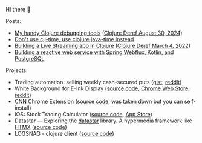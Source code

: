 Hi there 👋

Posts: 
 - [My handy Clojure debugging tools](https://dvliman.com/post/my-handy-clojure-debugging-tools/) ([Clojure Deref August 30, 2024](https://www.clojure.org/news/2024/08/30/deref))
 - [Don't use clj-time, use clojure.java-time instead](https://dvliman.bearblog.dev/dont-use-clj-time-use-clojurejava-time-instead/)
 - [Building a Live Streaming app in Clojure](https://dev.to/dvliman/building-a-live-streaming-app-in-clojure-329m) ([Clojure Deref March 4, 2022](https://clojure.org/news/2022/03/04/deref))
 - [Building a reactive web service with Spring Webflux, Kotlin, and PostgreSQL](https://dvliman.github.io/post/spring-webflux-kotlin-postgresql/) 
   
Projects:
 - Trading automation: selling weekly cash-secured puts ([gist](https://gist.github.com/dvliman/90e5ea1f35a745bc11d479e788d72073), [reddit](https://www.reddit.com/r/Optionswheel/comments/1mapumk/automate_selling_weekly_cashsecured_puts_for/))
 - White Background for E-Ink Display ([source code](https://github.com/dvliman/white-background-for-eink), [Chrome Web Store](https://chromewebstore.google.com/detail/white-background-for-e-in/obpoaaimgiimocbkbjjdffonlbhjfkkp?authuser=1&hl=en), [reddit](https://www.reddit.com/r/eink/s/N6QzZAS23a))
 - CNN Chrome Extension ([source code](https://github.com/dvliman/cnn-chrome-extension), was taken down but you can self-install)
 - iOS: Stock Trading Calculator ([source code](https://github.com/dvliman/p), [App Store](https://apps.apple.com/us/app/stock-trading-calculator/id6747897383))
 - Datastar — Exploring the [datastar](https://data-star.dev/) library. A hypermedia framework like [HTMX](https://htmx.org/) ([source code](https://github.com/dvliman/datastar))
 - LOGSNAG - clojure client ([source code](https://github.com/dvliman/logsnag))
